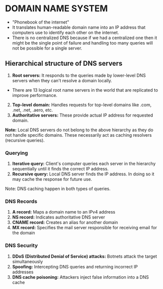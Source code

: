 # DOMAIN NAME SYSTEM

- "Phonebook of the internet"
- It translates human-readable domain name into an IP address that computers use to identify each other on the internet.
- There is no centralized DNS because if we had a centralized one then it might be the single point of failure and handling too many queries will not be possible for a single server.

## Hierarchical structure of DNS servers

1. **Root servers:** It responds to the queries made by lower-level DNS servers when they can't resolve a domain locally.
- There are 13 logical root name servers in the world that are replicated to improve performance.
2. **Top-level domain:** Handles requests for top-level domains like .com, .net, .net, .aero, etc.
3. **Authoritative servers:** These provide actual IP address for requested domain.

**Note:** Local DNS servers do not belong to the above hierarchy as they do not handle specific domains. These necessarily act as caching resolvers (recursive queries).

### Querying

1. **Iterative query:** Client's computer queries each server in the hierarchy sequentially until it finds the correct IP address.
2. **Recursive query:** Local DNS server finds the IP address. In doing so it may cache the response for future use.

Note: DNS caching happen in both types of queries.

### DNS Records

1. **A record:** Maps a domain name to an IPv4 address
2. **NS record:** Indicates authoritative DNS server
3. **CNAME record:** Creates an alias for another domain
4. **MX record:** Specifies the mail server responsible for receiving email for the domain

### DNS Security

1. **DDoS (Distributed Denial of Service) attacks:** Botnets attack the target simultaneously
2. **Spoofing:** Intercepting DNS queries and returning incorrect IP addresses
3. **DNS cache poisoning:** Attackers inject false information into a DNS cache